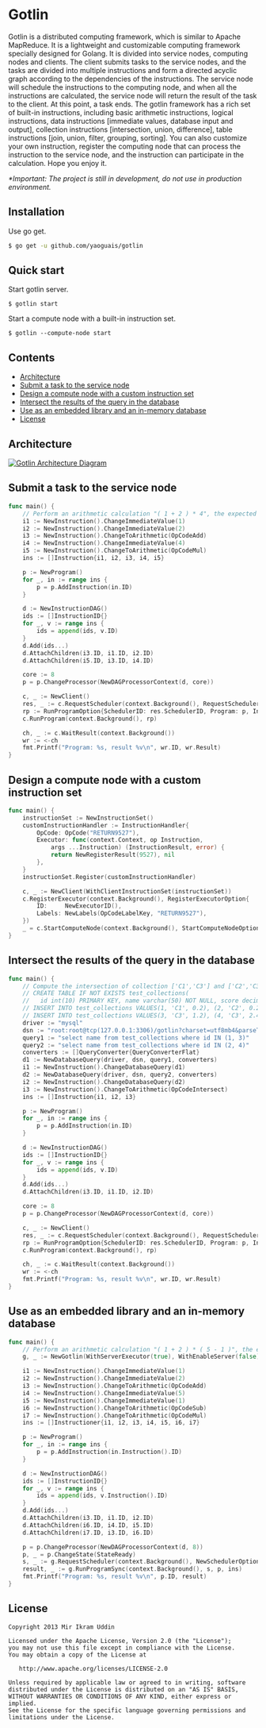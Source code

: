 # Gotlin

Gotlin is a distributed computing framework, which is similar to Apache MapReduce. It is a lightweight and customizable computing framework specially designed for Golang.
It is divided into service nodes, computing nodes and clients. The client submits tasks to the service nodes, and the tasks are divided into multiple instructions and form a directed acyclic graph according to the dependencies of the instructions. The service node will schedule the instructions to the computing node, and when all the instructions are calculated, the service node will return the result of the task to the client. At this point, a task ends.
The gotlin framework has a rich set of built-in instructions, including basic arithmetic instructions, logical instructions, data instructions [immediate values, database input and output], collection instructions [intersection, union, difference], table instructions [join, union, filter, grouping, sorting]. You can also customize your own instruction, register the computing node that can process the instruction to the service node, and the instruction can participate in the calculation. Hope you enjoy it.

*\*Important: The project is still in development, do not use in production environment.*

## Installation

Use go get.

```sh
$ go get -u github.com/yaoguais/gotlin
```

## Quick start

Start gotlin server.

```
$ gotlin start
```

Start a compute node with a built-in instruction set.

```
$ gotlin --compute-node start
```

## Contents

- [Architecture](#architecture)
- [Submit a task to the service node](#submit-a-task-to-the-service-node)
- [Design a compute node with a custom instruction set](#design-a-compute-node-with-a-custom-instruction-set)
- [Intersect the results of the query in the database](#intersect-the-results-of-the-query-in-the-database)
- [Use as an embedded library and an in-memory database](#use-as-an-embedded-library-and-an-in-memory-database)
- [License](#license)

## Architecture

[![Gotlin Architecture Diagram](./images/gotlin_architecture_diagram.png)](./images/gotlin_architecture_diagram.png)


## Submit a task to the service node

```go
func main() {
	// Perform an arithmetic calculation "( 1 + 2 ) * 4", the expected result is 12
	i1 := NewInstruction().ChangeImmediateValue(1)
	i2 := NewInstruction().ChangeImmediateValue(2)
	i3 := NewInstruction().ChangeToArithmetic(OpCodeAdd)
	i4 := NewInstruction().ChangeImmediateValue(4)
	i5 := NewInstruction().ChangeToArithmetic(OpCodeMul)
	ins := []Instruction{i1, i2, i3, i4, i5}

	p := NewProgram()
	for _, in := range ins {
		p = p.AddInstruction(in.ID)
	}

	d := NewInstructionDAG()
	ids := []InstructionID{}
	for _, v := range ins {
		ids = append(ids, v.ID)
	}
	d.Add(ids...)
	d.AttachChildren(i3.ID, i1.ID, i2.ID)
	d.AttachChildren(i5.ID, i3.ID, i4.ID)

	core := 8
	p = p.ChangeProcessor(NewDAGProcessorContext(d, core))

	c, _ := NewClient()
	res, _ := c.RequestScheduler(context.Background(), RequestSchedulerOption{})
	rp := RunProgramOption{SchedulerID: res.SchedulerID, Program: p, Instructions: ins}
	c.RunProgram(context.Background(), rp)

	ch, _ := c.WaitResult(context.Background())
	wr := <-ch
	fmt.Printf("Program: %s, result %v\n", wr.ID, wr.Result)
}
```

## Design a compute node with a custom instruction set

```go
func main() {
	instructionSet := NewInstructionSet()
	customInstructionHandler := InstructionHandler{
		OpCode: OpCode("RETURN9527"),
		Executor: func(context.Context, op Instruction,
			args ...Instruction) (InstructionResult, error) {
			return NewRegisterResult(9527), nil
		},
	}
	instructionSet.Register(customInstructionHandler)

	c, _ := NewClient(WithClientInstructionSet(instructionSet))
	c.RegisterExecutor(context.Background(), RegisterExecutorOption{
		ID:     NewExecutorID(),
		Labels: NewLabels(OpCodeLabelKey, "RETURN9527"),
	})
	_ = c.StartComputeNode(context.Background(), StartComputeNodeOption{})
}
```

## Intersect the results of the query in the database

```go
func main() {
	// Compute the intersection of collection ['C1','C3'] and ['C2','C3'], the desired result is ['C3']
	// CREATE TABLE IF NOT EXISTS test_collections(
	//   id int(10) PRIMARY KEY, name varchar(50) NOT NULL, score decimal(8,2) NOT NULL);
	// INSERT INTO test_collections VALUES(1, 'C1', 0.2), (2, 'C2', 0.2);
	// INSERT INTO test_collections VALUES(3, 'C3', 1.2), (4, 'C3', 2.4);
	driver := "mysql"
	dsn := "root:root@tcp(127.0.0.1:3306)/gotlin?charset=utf8mb4&parseTime=True&loc=Local"
	query1 := "select name from test_collections where id IN (1, 3)"
	query2 := "select name from test_collections where id IN (2, 4)"
	converters := []QueryConverter{QueryConverterFlat}
	d1 := NewDatabaseQuery(driver, dsn, query1, converters)
	i1 := NewInstruction().ChangeDatabaseQuery(d1)
	d2 := NewDatabaseQuery(driver, dsn, query2, converters)
	i2 := NewInstruction().ChangeDatabaseQuery(d2)
	i3 := NewInstruction().ChangeToArithmetic(OpCodeIntersect)
	ins := []Instruction{i1, i2, i3}

	p := NewProgram()
	for _, in := range ins {
		p = p.AddInstruction(in.ID)
	}

	d := NewInstructionDAG()
	ids := []InstructionID{}
	for _, v := range ins {
		ids = append(ids, v.ID)
	}
	d.Add(ids...)
	d.AttachChildren(i3.ID, i1.ID, i2.ID)

	core := 8
	p = p.ChangeProcessor(NewDAGProcessorContext(d, core))

	c, _ := NewClient()
	res, _ := c.RequestScheduler(context.Background(), RequestSchedulerOption{})
	rp := RunProgramOption{SchedulerID: res.SchedulerID, Program: p, Instructions: ins}
	c.RunProgram(context.Background(), rp)

	ch, _ := c.WaitResult(context.Background())
	wr := <-ch
	fmt.Printf("Program: %s, result %v\n", wr.ID, wr.Result)
}
```

## Use as an embedded library and an in-memory database

```go
func main() {
	// Perform an arithmetic calculation "( 1 + 2 ) * ( 5 - 1 )", the expected result is 12
	g, _ := NewGotlin(WithServerExecutor(true), WithEnableServer(false))

	i1 := NewInstruction().ChangeImmediateValue(1)
	i2 := NewInstruction().ChangeImmediateValue(2)
	i3 := NewInstruction().ChangeToArithmetic(OpCodeAdd)
	i4 := NewInstruction().ChangeImmediateValue(5)
	i5 := NewInstruction().ChangeImmediateValue(1)
	i6 := NewInstruction().ChangeToArithmetic(OpCodeSub)
	i7 := NewInstruction().ChangeToArithmetic(OpCodeMul)
	ins := []Instructioner{i1, i2, i3, i4, i5, i6, i7}

	p := NewProgram()
	for _, in := range ins {
		p = p.AddInstruction(in.Instruction().ID)
	}

	d := NewInstructionDAG()
	ids := []InstructionID{}
	for _, v := range ins {
		ids = append(ids, v.Instruction().ID)
	}
	d.Add(ids...)
	d.AttachChildren(i3.ID, i1.ID, i2.ID)
	d.AttachChildren(i6.ID, i4.ID, i5.ID)
	d.AttachChildren(i7.ID, i3.ID, i6.ID)

	p = p.ChangeProcessor(NewDAGProcessorContext(d, 8))
	p, _ = p.ChangeState(StateReady)
	s, _ := g.RequestScheduler(context.Background(), NewSchedulerOption())
	result, _ := g.RunProgramSync(context.Background(), s, p, ins)
	fmt.Printf("Program: %s, result %v\n", p.ID, result)
}
```

## License

    Copyright 2013 Mir Ikram Uddin

    Licensed under the Apache License, Version 2.0 (the "License");
    you may not use this file except in compliance with the License.
    You may obtain a copy of the License at

       http://www.apache.org/licenses/LICENSE-2.0

    Unless required by applicable law or agreed to in writing, software
    distributed under the License is distributed on an "AS IS" BASIS,
    WITHOUT WARRANTIES OR CONDITIONS OF ANY KIND, either express or implied.
    See the License for the specific language governing permissions and
    limitations under the License.
